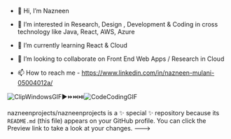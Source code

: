 - 👋 Hi, I’m Nazneen 

- 👀 I’m interested in Research, Design , Development & Coding in cross technology like Java, React, AWS, Azure
- 🌱 I’m currently learning React & Cloud 
- 💞️ I’m looking to collaborate on Front End Web Apps / Research in Cloud
- 📫 How to reach me - https://www.linkedin.com/in/nazneen-mulani-05004012a/

![ClipWindowsGIF](https://user-images.githubusercontent.com/50543241/165708340-7401d8c4-0252-4caf-9791-41a780b51fde.gif)▶️⏩⏭️⏯️![CodeCodingGIF](https://user-images.githubusercontent.com/50543241/165709175-c62be9b8-91a7-4a5c-b149-581bca44bc93.gif)





nazneenprojects/nazneenprojects is a ✨ special ✨ repository because its `README.md` (this file) appears on your GitHub profile.
You can click the Preview link to take a look at your changes.
--->
